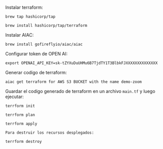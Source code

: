 Instalar terraform:

    brew tap hashicorp/tap

    brew install hashicorp/tap/terraform

Instalar AIAC:

    brew install gofireflyio/aiac/aiac

Configurar token de OPEN AI:

    export OPENAI_API_KEY=sk-tZYXuDuUHMu6B7TjdTY1T3BlbkFJXXXXXXXXXXXXXX

Generar codigo de terraform:

    aiac get terraform for AWS S3 BUCKET with the name demo-zoom

Guardar el codigo generado de terraform en un archivo `main.tf` y luego ejecutar:

    terrform init

    terrform plan

    terrform apply
    
    Para destruir los recursos desplegados:

    terrform destroy
